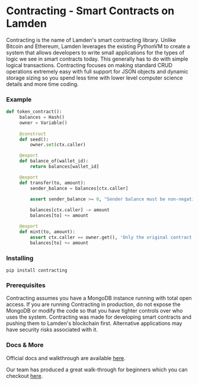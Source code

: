 # Contracting - Smart Contracts on Lamden

Contracting is the name of Lamden's smart contracting library. Unlike Bitcoin and Ethereum, Lamden leverages the existing PythonVM to create a system that allows developers to write small applications for the  types of logic we see in smart contracts today. This generally has to do with simple logical transactions. Contracting focuses on making standard CRUD operations extremely easy with full support for JSON objects and dynamic storage sizing so you spend less time with lower level computer science details and more time coding.

### Example
```python
def token_contract():
     balances = Hash()
     owner = Variable()
     
     @construct
     def seed():
         owner.set(ctx.caller)

     @export
     def balance_of(wallet_id):
         return balances[wallet_id]

     @export
     def transfer(to, amount):    
         sender_balance = balances[ctx.caller]

         assert sender_balance >= 0, "Sender balance must be non-negative!!!"
         
         balances[ctx.caller] -= amount
         balances[to] += amount

     @export
     def mint(to, amount):
         assert ctx.caller == owner.get(), 'Only the original contract author can mint!'
         balances[to] += amount

```

### Installing

`pip install contracting`


### Prerequisites
Contracting assumes you have a MongoDB instance running with total open access. If you are running Contracting in production, do not expose the MongoDB or modify the code so that you have tighter controls over who uses the system. Contracting was made for developing smart contracts and pushing them to Lamden's blockchain first. Alternative applications may have security risks associated with it.

### Docs & More
Official docs and walkthrough are available [here](http://contracting.lamden.io).

Our team has produced a great walk-through for beginners which you can checkout [here](https://blog.lamden.io/smart-contracting-with-python-2af233620dca?gi=308f31362a75).